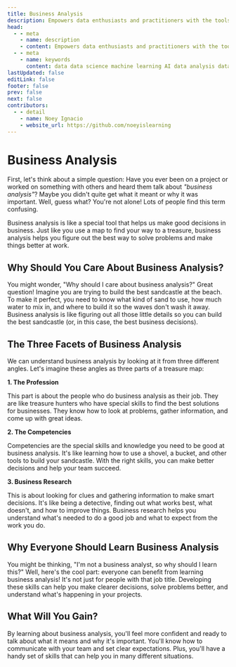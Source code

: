 ```yaml
---
title: Business Analysis
description: Empowers data enthusiasts and practitioners with the tools and knowledge to unlock the potential of data.
head:
  - - meta
    - name: description
    - content: Empowers data enthusiasts and practitioners with the tools and knowledge to unlock the potential of data.
  - - meta
    - name: keywords
      content: data data science machine learning AI data analysis data-driven data enthusiasts data practitioners
lastUpdated: false
editLink: false
footer: false
prev: false
next: false
contributors:
  - - detail
    - name: Noey Ignacio
    - website_url: https://github.com/noeyislearning
---
```


# Business Analysis

First, let's think about a simple question: Have you ever been on a project or worked on something with others and heard them talk about _"business analysis"_? Maybe you didn't quite get what it meant or why it was important. Well, guess what? You're not alone! Lots of people find this term confusing.

Business analysis is like a special tool that helps us make good decisions in business. Just like you use a map to find your way to a treasure, business analysis helps you figure out the best way to solve problems and make things better at work.

## Why Should You Care About Business Analysis?

You might wonder, "Why should I care about business analysis?" Great question! Imagine you are trying to build the best sandcastle at the beach. To make it perfect, you need to know what kind of sand to use, how much water to mix in, and where to build it so the waves don't wash it away. Business analysis is like figuring out all those little details so you can build the best sandcastle (or, in this case, the best business decisions).

## The Three Facets of Business Analysis

We can understand business analysis by looking at it from three different angles. Let's imagine these angles as three parts of a treasure map:

**1. The Profession**

This part is about the people who do business analysis as their job. They are like treasure hunters who have special skills to find the best solutions for businesses. They know how to look at problems, gather information, and come up with great ideas.

**2. The Competencies**

Competencies are the special skills and knowledge you need to be good at business analysis. It's like learning how to use a shovel, a bucket, and other tools to build your sandcastle. With the right skills, you can make better decisions and help your team succeed.

**3. Business Research**

This is about looking for clues and gathering information to make smart decisions. It's like being a detective, finding out what works best, what doesn't, and how to improve things. Business research helps you understand what's needed to do a good job and what to expect from the work you do.

## Why Everyone Should Learn Business Analysis

You might be thinking, "I'm not a business analyst, so why should I learn this?" Well, here's the cool part: everyone can benefit from learning business analysis! It's not just for people with that job title. Developing these skills can help you make clearer decisions, solve problems better, and understand what's happening in your projects.

## What Will You Gain?

By learning about business analysis, you'll feel more confident and ready to talk about what it means and why it's important. You'll know how to communicate with your team and set clear expectations. Plus, you'll have a handy set of skills that can help you in many different situations.
